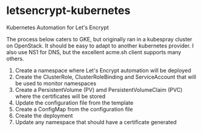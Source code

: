 # letsencrypt-kubernetes
Kubernetes Automation for Let's Encrypt

The process below caters to GKE, but originally ran in a kubespray cluster on OpenStack. It should be easy to adapt to another kubernetes provider. I also use NS1 for DNS, but the excellent acme.sh client supports many others.

 1. Create a namespace where Let's Encrypt automation will be deployed
 1. Create the ClusterRole, ClusterRoleBinding and ServiceAccount that will be used to monitor namespaces
 1. Create a PersistentVolume (PV) amd PersistentVolumeClaim (PVC) where the certificates will be stored
 1. Update the configuration file from the template
 1. Create a ConfigMap from the configuration file
 1. Create the deployment
 1. Update any namespace that should have a certificate generated